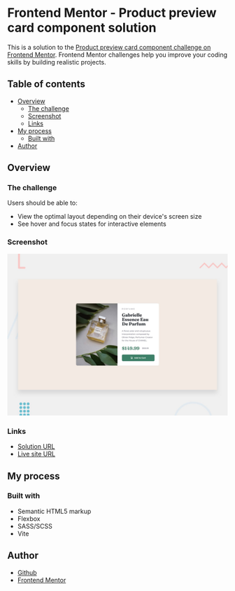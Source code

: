 # Frontend Mentor - Product preview card component solution

This is a solution to the [Product preview card component challenge on Frontend Mentor](https://www.frontendmentor.io/challenges/product-preview-card-component-GO7UmttRfa). Frontend Mentor challenges help you improve your coding skills by building realistic projects. 

## Table of contents

- [Overview](#overview)
  - [The challenge](#the-challenge)
  - [Screenshot](#screenshot)
  - [Links](#links)
- [My process](#my-process)
  - [Built with](#built-with)
- [Author](#author)

## Overview

### The challenge

Users should be able to:

- View the optimal layout depending on their device's screen size
- See hover and focus states for interactive elements

### Screenshot

![](public/design/desktop-preview.jpg)
### Links

- [Solution URL](https://github.com/tsiupaknazar/product-preview-card)
- [Live site URL](https://tsiupaknazar.github.io/product-preview-card/)

## My process

### Built with

- Semantic HTML5 markup
- Flexbox
- SASS/SCSS
- Vite

## Author

- [Github](https://github.com/tsiupaknazar)
- [Frontend Mentor](https://www.frontendmentor.io/profile/tsiupaknazar)
